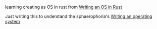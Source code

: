 learning creating as OS in rust from [Writing an OS in Rust ](https://os.phil-opp.com/)

Just writing this to understand the sphaerophoria's [Writing an operating system](https://www.youtube.com/watch?v=gBykJMqDqH0&list=PL980gcR1LE3LBuWuSv2CL28HsfnpC4Qf7)